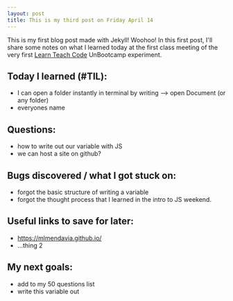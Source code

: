 ```yaml
---
layout: post
title: This is my third post on Friday April 14 
---
```


This is my first blog post made with Jekyll! Woohoo! In this first post, I'll share some notes on what I learned today at the first class meeting of the very first [Learn Teach Code](http://learnteachcode.org/) UnBootcamp experiment.

## Today I learned (#TIL):

- I can open a folder instantly in terminal by writing --> open Document (or any folder) 
- everyones name 

## Questions:

- how to write out our variable with JS
- we can host a site on github? 

## Bugs discovered / what I got stuck on:

- forgot the basic structure of writing a variable
- forgot the thought process that I learned in the intro to JS weekend. 

## Useful links to save for later:

- https://mlmendavia.github.io/
- ...thing 2

## My next goals:

- add to my 50 questions list
- write this variable out 
